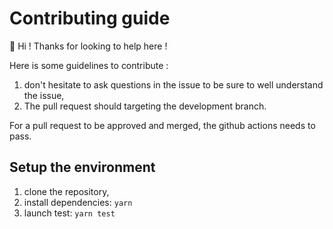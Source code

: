 # Contributing guide

👋 Hi ! Thanks for looking to help here !

Here is some guidelines to contribute :

1. don't hesitate to ask questions in the issue to be sure to well understand the issue,
2. The pull request should targeting the development branch.

For a pull request to be approved and merged, the github actions needs to pass.

## Setup the environment

1. clone the repository,
2. install dependencies: `yarn`
3. launch test: `yarn test`
